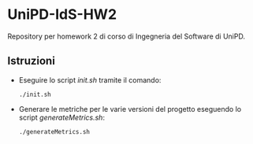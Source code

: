 # UniPD-IdS-HW2
Repository per homework 2 di corso di Ingegneria del Software di UniPD.

## Istruzioni
- Eseguire lo script _init.sh_ tramite il comando:
    ```
    ./init.sh
    ```
- Generare le metriche per le varie versioni del progetto eseguendo lo script _generateMetrics.sh_:
    ```
    ./generateMetrics.sh
    ```
     
